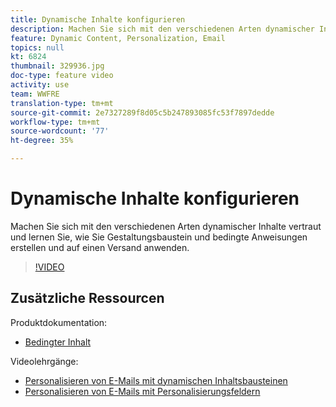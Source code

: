 ```yaml
---
title: Dynamische Inhalte konfigurieren
description: Machen Sie sich mit den verschiedenen Arten dynamischer Inhalte vertraut und lernen Sie, wie Sie Gestaltungsbaustein und bedingte Anweisungen erstellen und auf einen Versand anwenden.
feature: Dynamic Content, Personalization, Email
topics: null
kt: 6824
thumbnail: 329936.jpg
doc-type: feature video
activity: use
team: WWFRE
translation-type: tm+mt
source-git-commit: 2e7327289f8d05c5b247893085fc53f7897dedde
workflow-type: tm+mt
source-wordcount: '77'
ht-degree: 35%

---
```



# Dynamische Inhalte konfigurieren

Machen Sie sich mit den verschiedenen Arten dynamischer Inhalte vertraut und lernen Sie, wie Sie Gestaltungsbaustein und bedingte Anweisungen erstellen und auf einen Versand anwenden.

>[!VIDEO](https://video.tv.adobe.com/v/329936?quality=12)

## Zusätzliche Ressourcen

Produktdokumentation:

* [Bedingter Inhalt](https://docs.adobe.com/content/help/de-DE/campaign-classic/using/sending-messages/personalizing-deliveries/conditional-content.html)

Videolehrgänge:

* [Personalisieren von E-Mails mit dynamischen Inhaltsbausteinen](/help/sending-messages/email-channel/personalization-with-dynamic-content-blocks.md)
* [Personalisieren von E-Mails mit Personalisierungsfeldern](/help/sending-messages/email-channel/personalizing-emails-using-personalization-fields.md)
